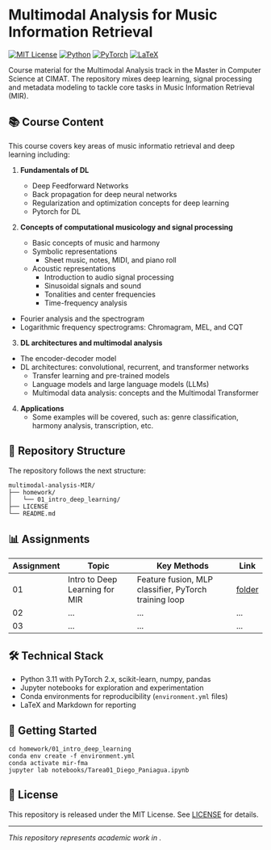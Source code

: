 # Multimodal Analysis for Music Information Retrieval

[![MIT License](https://img.shields.io/badge/License-MIT-blue.svg)](LICENSE)
[![Python](https://img.shields.io/badge/Python-3.11-3776AB.svg?logo=python&logoColor=white)](https://www.python.org/)
[![PyTorch](https://img.shields.io/badge/PyTorch-2.x-EE4C2C.svg?logo=pytorch&logoColor=white)](https://pytorch.org/)
[![LaTeX](https://img.shields.io/badge/LaTeX-008080?logo=latex&logoColor=white)](https://www.latex-project.org/)

Course material for the Multimodal Analysis track in the Master in Computer Science at CIMAT. The repository mixes deep learning, signal processing and metadata modeling to tackle core tasks in Music Information Retrieval (MIR).

## 📚 Course Content

This course covers key areas of music informatio retrieval and deep learning including:

1. **Fundamentals of DL**
   - Deep Feedforward Networks
   - Back propagation for deep neural networks
   - Regularization and optimization concepts for deep learning
   - Pytorch for DL

2. **Concepts of computational musicology and signal processing**
   - Basic concepts of music and harmony
   - Symbolic representations
        - Sheet music, notes, MIDI, and piano roll
   - Acoustic representations
        - Introduction to audio signal processing
        - Sinusoidal signals and sound
        - Tonalities and center frequencies
        - Time-frequency analysis
- Fourier analysis and the spectrogram
- Logarithmic frequency spectrograms: Chromagram, MEL, and CQT

3. **DL architectures and multimodal analysis**
- The encoder-decoder model
- DL architectures: convolutional, recurrent, and transformer networks
   - Transfer learning and pre-trained models
   - Language models and large language models (LLMs)
   - Multimodal data analysis: concepts and the Multimodal Transformer

4. **Applications**
   - Some examples will be covered, such as: genre classification, harmony analysis, transcription, etc.

## 📁 Repository Structure

The repository follows the next structure:

```
multimodal-analysis-MIR/
├── homework/
│   └── 01_intro_deep_learning/
├── LICENSE
└── README.md
```

## 📊 Assignments

| Assignment | Topic | Key Methods | Link |
|------------|-------|-------------|------|
| 01 | Intro to Deep Learning for MIR | Feature fusion, MLP classifier, PyTorch training loop | [folder](./homework/01_intro_deep_learning/) |
| 02 | ... | ... | ... |
| 03 | ... | ... | ... |

## 🛠 Technical Stack

- Python 3.11 with PyTorch 2.x, scikit-learn, numpy, pandas
- Jupyter notebooks for exploration and experimentation
- Conda environments for reproducibility (`environment.yml` files)
- LaTeX and Markdown for reporting

## 🚀 Getting Started

```
cd homework/01_intro_deep_learning
conda env create -f environment.yml
conda activate mir-fma
jupyter lab notebooks/Tarea01_Diego_Paniagua.ipynb
```

## 📄 License

This repository is released under the MIT License. See [LICENSE](LICENSE) for details.

---

*This repository represents academic work in .*
